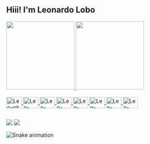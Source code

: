 ## Hiii! I'm Leonardo Lobo
 
 <div>
  <a href="https://github.com/LeoLobo30">
  <img height="180em" src="https://github-readme-stats.vercel.app/api?username=LeoLobo30&show_icons=true&theme=tokyonight&include_all_commits=true&count_private=true"/>
  <img height="180em" src="https://github-readme-stats.vercel.app/api/top-langs/?username=LeoLobo30&layout=compact&langs_count=7&theme=tokyonight"/>
</div>
<div style="display: inline_block"><br>
  <img align="center" alt="Leo-git" height="30" width="40" src="https://raw.githubusercontent.com/jmnote/z-icons/master/svg/git.svg">
  <img align="center" alt="Leo-java" height="30" width="40" src="https://raw.githubusercontent.com/jmnote/z-icons/master/svg/java.svg" />
  <img align="center" alt="Leo-swift" height="30" width="40" src="https://cdn.jsdelivr.net/gh/devicons/devicon/icons/swift/swift-original.svg">
  <img align="center" alt="Leo-swift" height="30" width="40" src="https://cdn.jsdelivr.net/gh/devicons/devicon/icons/kotlin/kotlin-original.svg">
  <img align="center" alt="Leo-android" height="30" width="40" src="https://cdn.jsdelivr.net/gh/devicons/devicon/icons/android/android-plain.svg" />
  <img align="center" alt="Leo-Angular" height="30" width="40" src="https://cdn.jsdelivr.net/gh/devicons/devicon/icons/apple/apple-original.svg" />
  <img align="center" alt="Leo-Nestjs" height="30" width="40" src="https://cdn.jsdelivr.net/gh/devicons/devicon/icons/androidstudio/androidstudio-original.svg" />
  <img align="center" alt="Leo-HTML" height="30" width="40" src="https://cdn.jsdelivr.net/gh/devicons/devicon/icons/xcode/xcode-original.svg">
</div>
  
  ##
 
<div>
  <a href = "mailto:leonardogomeslobo@gmail.com"><img src="https://img.shields.io/badge/-Gmail-%23333?style=for-the-badge&logo=gmail&logoColor=white" target="_blank"></a>
  <a href="https://www.linkedin.com/in/leonardo-lobo-166317182/" target="_blank"><img src="https://img.shields.io/badge/-LinkedIn-%230077B5?style=for-the-badge&logo=linkedin&logoColor=white" target="_blank"></a> 
 
  ![Snake animation](https://github.com/LeoLobo30/LeoLobo30/blob/output/github-contribution-grid-snake.svg)
 
</div>
